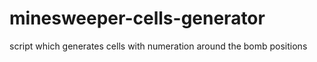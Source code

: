 # minesweeper-cells-generator
script which generates cells with numeration around the bomb positions
